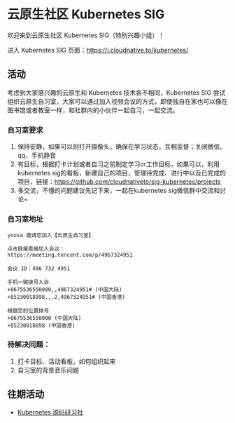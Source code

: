 # 云原生社区 Kubernetes SIG

欢迎来到云原生社区 Kubernetes SIG（特别兴趣小组）！

进入 Kubernetes SIG 页面：<https://i.cloudnative.to/kubernetes/>

## 活动

考虑到大家感兴趣的云原生和 Kubernetes 技术各不相同，Kubernetes SIG 尝试组织云原生自习室，大家可以通过加入视频会议的方式，即使独自在家也可以像在图书馆或者教室一样，和社群内的小伙伴一起自习，一起交流。

### 自习室要求

1. 保持安静，如果可以则打开摄像头，确保在学习状态，互相监督；关闭微信、qq，手机静音
2. 有目标，根据打卡计划或者自习之前制定学习or工作目标，如果可以，利用kubernetes sig的看板，新建自己的项目，管理待完成、进行中以及已完成的项目，链接：https://github.com/cloudnativeto/sig-kubernetes/projects
3. 多交流，不懂的问题建议先记下来，一起在kubernetes sig微信群中交流和讨论~

### 自习室地址

```
yousa 邀请您加入【云原生自习室】

点击链接直接加入会议：
https://meeting.tencent.com/p/4967324951

会议 ID：496 732 4951

手机一键拨号入会
+8675536550000,,4967324951# (中国大陆)
+85230018898,,,2,4967324951# (中国香港)

根据您的位置拨号
+8675536550000 (中国大陆)
+85230018898 (中国香港)
```

### 待解决问题：

1. 打卡目标、活动看板，如何组织起来
2. 自习室的背景音乐问题

## 往期活动

- [Kubernetes 源码研习社](./docs/event/code-club.md)
